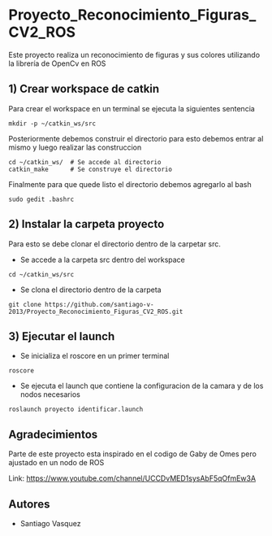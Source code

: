 # Proyecto_Reconocimiento_Figuras_CV2_ROS
Este proyecto realiza un reconocimiento de figuras y sus colores utilizando la librería de OpenCv en ROS

## 1) Crear workspace de catkin

Para crear el workspace en un terminal se ejecuta la siguientes sentencia

```
mkdir -p ~/catkin_ws/src
```

Posteriormente debemos construir el directorio para esto debemos entrar al mismo y luego realizar las construccion

```
cd ~/catkin_ws/  # Se accede al directorio
catkin_make      # Se construye el directorio
```

Finalmente para que quede listo el directorio debemos agregarlo al bash

```
sudo gedit .bashrc
```

## 2) Instalar la carpeta proyecto

Para esto se debe clonar el directorio dentro de la carpetar src.

* Se accede a la carpeta src dentro del workspace

```
cd ~/catkin_ws/src
```

* Se clona el directorio dentro de la carpeta


```
git clone https://github.com/santiago-v-2013/Proyecto_Reconocimiento_Figuras_CV2_ROS.git

```

## 3) Ejecutar el launch

* Se inicializa el roscore en un primer terminal

```
roscore
```

* Se ejecuta el launch que contiene la configuracion de la camara y de los nodos necesarios
```
roslaunch proyecto identificar.launch
```

## Agradecimientos

Parte de este proyecto esta inspirado en el codigo de Gaby de Omes pero ajustado en un nodo de ROS

Link: https://www.youtube.com/channel/UCCDvMED1sysAbF5qOfmEw3A

## Autores

* Santiago Vasquez 


